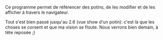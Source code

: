 Ce programme permet de référencer des potins, de les modifier et de les afficher à travers le navigateur.

Tout s'est bien passé jusqu'au 2.6 (vue show d'un potin): c'est là que les choses se corsent et que ma vision se floute. Nous verrons bien demain, à tête reposée ;)